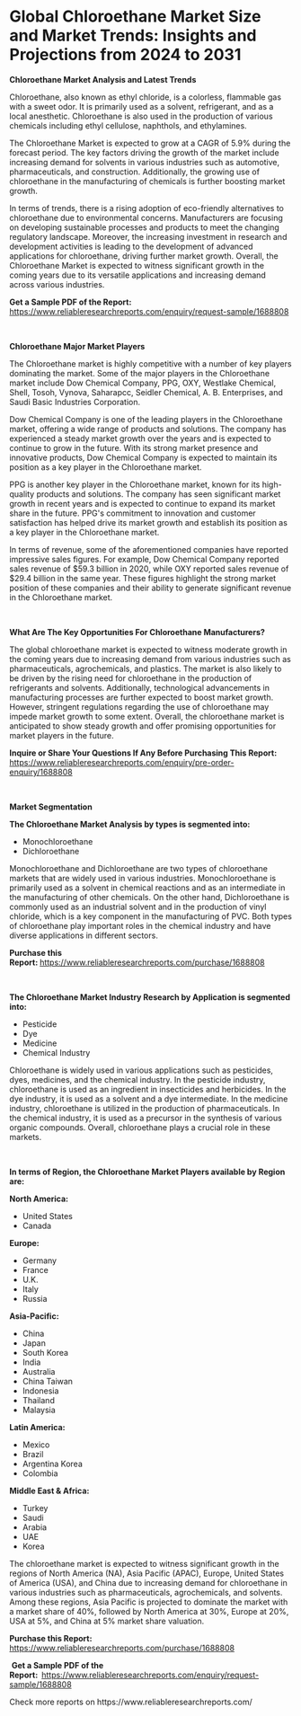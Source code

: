 <p><h1>Global Chloroethane Market Size and Market Trends: Insights and Projections from 2024 to 2031</h1></p><p><strong>Chloroethane Market Analysis and Latest Trends</strong></p>
<p><p>Chloroethane, also known as ethyl chloride, is a colorless, flammable gas with a sweet odor. It is primarily used as a solvent, refrigerant, and as a local anesthetic. Chloroethane is also used in the production of various chemicals including ethyl cellulose, naphthols, and ethylamines.</p><p>The Chloroethane Market is expected to grow at a CAGR of 5.9% during the forecast period. The key factors driving the growth of the market include increasing demand for solvents in various industries such as automotive, pharmaceuticals, and construction. Additionally, the growing use of chloroethane in the manufacturing of chemicals is further boosting market growth.</p><p>In terms of trends, there is a rising adoption of eco-friendly alternatives to chloroethane due to environmental concerns. Manufacturers are focusing on developing sustainable processes and products to meet the changing regulatory landscape. Moreover, the increasing investment in research and development activities is leading to the development of advanced applications for chloroethane, driving further market growth. Overall, the Chloroethane Market is expected to witness significant growth in the coming years due to its versatile applications and increasing demand across various industries.</p></p>
<p><strong>Get a Sample PDF of the Report:&nbsp;</strong> <a href="https://www.reliableresearchreports.com/enquiry/request-sample/1688808">https://www.reliableresearchreports.com/enquiry/request-sample/1688808</a></p>
<p>&nbsp;</p>
<p><strong>Chloroethane Major Market Players</strong></p>
<p><p>The Chloroethane market is highly competitive with a number of key players dominating the market. Some of the major players in the Chloroethane market include Dow Chemical Company, PPG, OXY, Westlake Chemical, Shell, Tosoh, Vynova, Saharapcc, Seidler Chemical, A. B. Enterprises, and Saudi Basic Industries Corporation.</p><p>Dow Chemical Company is one of the leading players in the Chloroethane market, offering a wide range of products and solutions. The company has experienced a steady market growth over the years and is expected to continue to grow in the future. With its strong market presence and innovative products, Dow Chemical Company is expected to maintain its position as a key player in the Chloroethane market.</p><p>PPG is another key player in the Chloroethane market, known for its high-quality products and solutions. The company has seen significant market growth in recent years and is expected to continue to expand its market share in the future. PPG's commitment to innovation and customer satisfaction has helped drive its market growth and establish its position as a key player in the Chloroethane market.</p><p>In terms of revenue, some of the aforementioned companies have reported impressive sales figures. For example, Dow Chemical Company reported sales revenue of $59.3 billion in 2020, while OXY reported sales revenue of $29.4 billion in the same year. These figures highlight the strong market position of these companies and their ability to generate significant revenue in the Chloroethane market.</p></p>
<p>&nbsp;</p>
<p><strong>What Are The Key Opportunities For Chloroethane Manufacturers?</strong></p>
<p><p>The global chloroethane market is expected to witness moderate growth in the coming years due to increasing demand from various industries such as pharmaceuticals, agrochemicals, and plastics. The market is also likely to be driven by the rising need for chloroethane in the production of refrigerants and solvents. Additionally, technological advancements in manufacturing processes are further expected to boost market growth. However, stringent regulations regarding the use of chloroethane may impede market growth to some extent. Overall, the chloroethane market is anticipated to show steady growth and offer promising opportunities for market players in the future.</p></p>
<p><strong>Inquire or Share Your Questions If Any Before Purchasing This Report:</strong> <a href="https://www.reliableresearchreports.com/enquiry/pre-order-enquiry/1688808">https://www.reliableresearchreports.com/enquiry/pre-order-enquiry/1688808</a></p>
<p>&nbsp;</p>
<p><strong>Market Segmentation</strong></p>
<p><strong>The Chloroethane Market Analysis by types is segmented into:</strong></p>
<p><ul><li>Monochloroethane</li><li>Dichloroethane</li></ul></p>
<p><p>Monochloroethane and Dichloroethane are two types of chloroethane markets that are widely used in various industries. Monochloroethane is primarily used as a solvent in chemical reactions and as an intermediate in the manufacturing of other chemicals. On the other hand, Dichloroethane is commonly used as an industrial solvent and in the production of vinyl chloride, which is a key component in the manufacturing of PVC. Both types of chloroethane play important roles in the chemical industry and have diverse applications in different sectors.</p></p>
<p><strong>Purchase this Report:&nbsp;</strong><a href="https://www.reliableresearchreports.com/purchase/1688808">https://www.reliableresearchreports.com/purchase/1688808</a></p>
<p>&nbsp;</p>
<p><strong>The Chloroethane Market Industry Research by Application is segmented into:</strong></p>
<p><ul><li>Pesticide</li><li>Dye</li><li>Medicine</li><li>Chemical Industry</li></ul></p>
<p><p>Chloroethane is widely used in various applications such as pesticides, dyes, medicines, and the chemical industry. In the pesticide industry, chloroethane is used as an ingredient in insecticides and herbicides. In the dye industry, it is used as a solvent and a dye intermediate. In the medicine industry, chloroethane is utilized in the production of pharmaceuticals. In the chemical industry, it is used as a precursor in the synthesis of various organic compounds. Overall, chloroethane plays a crucial role in these markets.</p></p>
<p>&nbsp;</p>
<p><strong>In terms of Region, the Chloroethane Market Players available by Region are:</strong></p>
<p>
    <p> <strong> North America: </strong>
        <ul>
            <li>United States</li>
            <li>Canada</li>
        </ul>
        </p> 
    <p> <strong> Europe: </strong>
        <ul>
            <li>Germany</li>
            <li>France</li>
            <li>U.K.</li>
            <li>Italy</li>
            <li>Russia</li>
        </ul>
        </p> 
    <p> <strong> Asia-Pacific: </strong>
        <ul>
            <li>China</li>
            <li>Japan</li>
            <li>South Korea</li>
            <li>India</li>
            <li>Australia</li>
            <li>China Taiwan</li>
            <li>Indonesia</li>
            <li>Thailand</li>
            <li>Malaysia</li>
        </ul>
        </p> 
    <p> <strong> Latin America: </strong>
        <ul>
            <li>Mexico</li>
            <li>Brazil</li>
            <li>Argentina Korea</li>
            <li>Colombia</li>
        </ul>
        </p> 
    <p> <strong> Middle East & Africa: </strong>
        <ul>
            <li>Turkey</li>
            <li>Saudi</li>
            <li>Arabia</li>
            <li>UAE</li>
            <li>Korea</li>
        </ul>
    </p>
    </p>
<p><p>The chloroethane market is expected to witness significant growth in the regions of North America (NA), Asia Pacific (APAC), Europe, United States of America (USA), and China due to increasing demand for chloroethane in various industries such as pharmaceuticals, agrochemicals, and solvents. Among these regions, Asia Pacific is projected to dominate the market with a market share of 40%, followed by North America at 30%, Europe at 20%, USA at 5%, and China at 5% market share valuation.</p></p>
<p><strong>Purchase this Report: </strong><a href="https://www.reliableresearchreports.com/purchase/1688808">https://www.reliableresearchreports.com/purchase/1688808</a></p>
<p>&nbsp;<strong>Get a Sample PDF of the Report:&nbsp;&nbsp;</strong><a href="https://www.reliableresearchreports.com/enquiry/request-sample/1688808">https://www.reliableresearchreports.com/enquiry/request-sample/1688808</a></p>
<p><strong></strong></p>
<p>Check more reports on https://www.reliableresearchreports.com/</p>